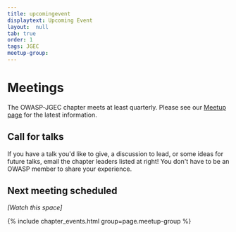 ```yaml
---
title: upcomingevent
displaytext: Upcoming Event 
layout:  null
tab: true
order: 1
tags: JGEC
meetup-group: 
---
```


# Meetings

The OWASP-JGEC chapter meets at least quarterly. Please see our 
[Meetup page](https://www.meetup.com/#) for the latest information.

## Call for talks

If you have a talk you'd like to give, a discussion to lead, or some ideas for future talks, 
email the chapter leaders listed at right! You don't have to be an OWASP member to share your experience.

## Next meeting scheduled

_[Watch this space]_

{% include chapter_events.html group=page.meetup-group %}

